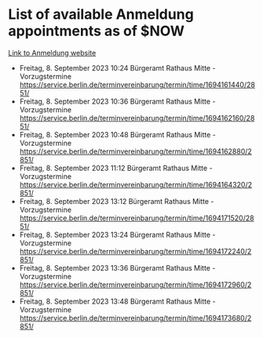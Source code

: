 # List of available Anmeldung appointments as of $NOW
[Link to Anmeldung website](https://service.berlin.de/terminvereinbarung/termin/tag.php?termin=1&anliegen[]=120686&dienstleisterlist=122210,122217,327316,122219,327312,122227,327314,122231,327346,122243,327348,122254,122252,329742,122260,329745,122262,329748,122271,327278,122273,327274,122277,327276,330436,122280,327294,122282,327290,122284,327292,122291,327270,122285,327266,122286,327264,122296,327268,150230,329760,122297,327286,122294,327284,122312,329763,122314,329775,122304,327330,122311,327334,122309,327332,317869,122281,327352,122279,329772,122283,122276,327324,122274,327326,122267,329766,122246,327318,122251,327320,122257,327322,122208,327298,122226,327300&herkunft=http%3A%2F%2Fservice.berlin.de%2Fdienstleistung%2F120686%2F)
- Freitag, 8. September 2023 10:24 Bürgeramt Rathaus Mitte - Vorzugstermine https://service.berlin.de/terminvereinbarung/termin/time/1694161440/2851/
- Freitag, 8. September 2023 10:36 Bürgeramt Rathaus Mitte - Vorzugstermine https://service.berlin.de/terminvereinbarung/termin/time/1694162160/2851/
- Freitag, 8. September 2023 10:48 Bürgeramt Rathaus Mitte - Vorzugstermine https://service.berlin.de/terminvereinbarung/termin/time/1694162880/2851/
- Freitag, 8. September 2023 11:12 Bürgeramt Rathaus Mitte - Vorzugstermine https://service.berlin.de/terminvereinbarung/termin/time/1694164320/2851/
- Freitag, 8. September 2023 13:12 Bürgeramt Rathaus Mitte - Vorzugstermine https://service.berlin.de/terminvereinbarung/termin/time/1694171520/2851/
- Freitag, 8. September 2023 13:24 Bürgeramt Rathaus Mitte - Vorzugstermine https://service.berlin.de/terminvereinbarung/termin/time/1694172240/2851/
- Freitag, 8. September 2023 13:36 Bürgeramt Rathaus Mitte - Vorzugstermine https://service.berlin.de/terminvereinbarung/termin/time/1694172960/2851/
- Freitag, 8. September 2023 13:48 Bürgeramt Rathaus Mitte - Vorzugstermine https://service.berlin.de/terminvereinbarung/termin/time/1694173680/2851/
